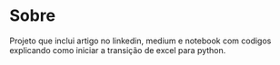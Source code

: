 # Sobre
Projeto que inclui artigo no linkedin, medium e notebook com codigos explicando como iniciar a transição de excel para python.
